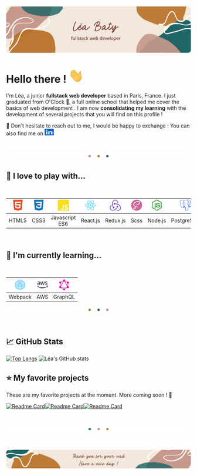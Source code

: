 <link rel="stylesheet" type="text/css" media="all" href="./styles.css" />

![profile banner](Images/readme_banner_rco.png)

# Hello there ! <img src="Images/icons/wave.gif" width="40" height="40"/>

I'm Léa, a junior **fullstack web developer** based in Paris, France. I just graduated from O'Clock 🥇, a full online school that helped me cover the basics of web development . I am now **consolidating my learning** with the development of several projects that you will find on this profile !

💬 Don't hesitate to reach out to me, I would be happy to exchange : You can also find me on  <a href="https://www.linkedin.com/in/l%C3%A9a-baty-2a542375/" target="_blank" rel="noreferrer"> <img src="Images/icons/linkedin-col.svg" width="25" height="18" style="color:#0A66C2" alt="linkedin-logo"/> </a>

<br>

![](Images/splitter1.png)


## 🙌 I love to play with... 

<br>


<img src="Images/icons/html5-col.svg" width="30" height="30" style="color:#E34F26;" alt="html5-logo"/>  |  <img src="Images/icons/css3-col.svg" width="30" height="30" style="color:#1572B6;;" alt="css3-logo"/> | <img src="Images/icons/javascript-col.svg" width="30" height="30" style="color:#F7DF1E;" alt="javascript-logo"/> | <img src="Images/icons/react-col.svg" width="30" height="30" style="color:#61DAFB;" alt="react-logo"/>  | <img src="Images/icons/redux.png" width="30" height="30" style="color:#764ABC" alt="redux-logo"/> | <img src="Images/icons/sass-col.svg" width="30" height="30" style="color:#CC6699;" alt="sass-logo"/>  | <img src="Images/icons/nodedotjs-col.svg" width="30" height="30" style="color:#339933;" alt="nodedotjs-logo"/>  | <img src="Images/icons/postgresql-col.svg" width="30" height="30" style="color:#4169E1;" alt="postgresql-logo"/>  | <img src="Images/icons/git-col.svg" width="30" height="30" style="color:#F05032;" alt="git-logo"/>  | <img src="Images/icons/figma-ori-col.svg" width="30" height="30" style="color:#F24E1E;" alt="figma-logo"/>  |
|:---:|:---:|:---:|:---:|:---:|:---:|:---:|:---:|:---:|:---:|
| HTML5   |  CSS3 | Javascript ES6  | React.js  |  Redux.js | Scss  | Node.js  | PostgreSQL  | Git  | Figma  |

<br>

## 🧠 I'm currently learning...

<br>


<img src="Images/icons/webpack-col.svg" width="30" height="30" style="color:#8DD6F9;" alt="webpack-logo"/> | <img src="Images/icons/amazonaws-col.svg" width="30" height="30" style="color:#232F3E;" alt="amazonaws-logo"/> |   <img src="Images/icons/graphql-col.svg" width="30" height="30" style="color:#E10098;" alt="graphql-logo"/>	|
| :---:	| :---:	|:---:	|
| Webpack 	|  AWS	|  	GraphQL|


![](Images/splitter2.png)

<br>

## 📈 GitHub Stats


[![Top Langs](https://github-readme-stats.vercel.app/api/top-langs/?username=leabaty&title_color=763839&text_color=bc7832&icon_color=b99488&bg_color=f2e8db&border_color=1F6566)](https://github.com/leabaty/github-readme-stats) ![Léa's GitHub stats](https://github-readme-stats.vercel.app/api?username=leabaty&show_icons=true&title_color=763839&text_color=bc7832&icon_color=b99488&bg_color=f2e8db&border_color=1F6566&line_height=27px)

## ⭐ My favorite projects


These are my favorite projects at the moment. More coming soon ! 🚀

[![Readme Card](https://github-readme-stats.vercel.app/api/pin/?username=leabaty&repo=devolution-o-clock&title_color=763839&text_color=bc7832&icon_color=b99488&bg_color=f2e8db&border_color=1F6566)](https://github.com/leabaty/devolution-o-clock)[![Readme Card](https://github-readme-stats.vercel.app/api/pin/?username=leabaty&repo=guesthouse-website&title_color=763839&text_color=bc7832&icon_color=b99488&bg_color=f2e8db&border_color=1F6566)](https://github.com/leabaty/guesthouse-website)[![Readme Card](https://github-readme-stats.vercel.app/api/pin/?username=leabaty&repo=yoga-website&title_color=763839&text_color=bc7832&icon_color=b99488&bg_color=f2e8db&border_color=1F6566)](https://github.com/leabaty/yoga-website)

<br>

![](Images/splitter3.png)

<br>

![](Images/footer_rc.png)
